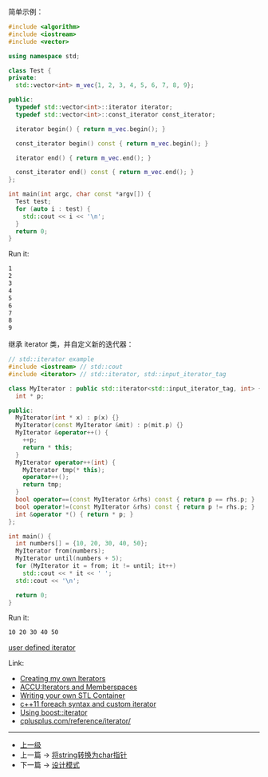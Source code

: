 <!-- 用户自定义迭代器 -->


简单示例：
```c++
#include <algorithm>
#include <iostream>
#include <vector>

using namespace std;

class Test {
private:
  std::vector<int> m_vec{1, 2, 3, 4, 5, 6, 7, 8, 9};

public:
  typedef std::vector<int>::iterator iterator;
  typedef std::vector<int>::const_iterator const_iterator;

  iterator begin() { return m_vec.begin(); }

  const_iterator begin() const { return m_vec.begin(); }

  iterator end() { return m_vec.end(); }

  const_iterator end() const { return m_vec.end(); }
};

int main(int argc, char const *argv[]) {
  Test test;
  for (auto i : test) {
    std::cout << i << '\n';
  }
  return 0;
}
```

Run it:

```sh
1
2
3
4
5
6
7
8
9
```

继承 iterator 类，并自定义新的迭代器：
```c++
// std::iterator example
#include <iostream> // std::cout
#include <iterator> // std::iterator, std::input_iterator_tag

class MyIterator : public std::iterator<std::input_iterator_tag, int> {
  int * p;

public:
  MyIterator(int * x) : p(x) {}
  MyIterator(const MyIterator &mit) : p(mit.p) {}
  MyIterator &operator++() {
    ++p;
    return * this;
  }
  MyIterator operator++(int) {
    MyIterator tmp(* this);
    operator++();
    return tmp;
  }
  bool operator==(const MyIterator &rhs) const { return p == rhs.p; }
  bool operator!=(const MyIterator &rhs) const { return p != rhs.p; }
  int &operator *() { return * p; }
};

int main() {
  int numbers[] = {10, 20, 30, 40, 50};
  MyIterator from(numbers);
  MyIterator until(numbers + 5);
  for (MyIterator it = from; it != until; it++)
    std::cout << * it << ' ';
  std::cout << '\n';

  return 0;
}
```

Run it:
```sh
10 20 30 40 50
```

[user defined iterator](http://www.cplusplus.com/reference/iterator/iterator/)

Link:
* [Creating my own Iterators
](https://stackoverflow.com/questions/148540/creating-my-own-iterators)
* [ACCU:Iterators and Memberspaces](https://accu.org/index.php/journals/1527)
* [Writing your own STL Container](https://stackoverflow.com/questions/7758580/writing-your-own-stl-container/7759622#7759622)
* [c++11 foreach syntax and custom iterator](https://stackoverflow.com/questions/7562356/c11-foreach-syntax-and-custom-iterator)
* [Using boost::iterator](https://stackoverflow.com/questions/2822989/using-boostiterator)
* [cplusplus.com/reference/iterator/](http://www.cplusplus.com/reference/iterator/)

---
- [上一级](README.md)
- 上一篇 -> [将string转换为char指针](conv_string_to_char_pointer.md)
- 下一篇 -> [设计模式](design_patterns.md)

